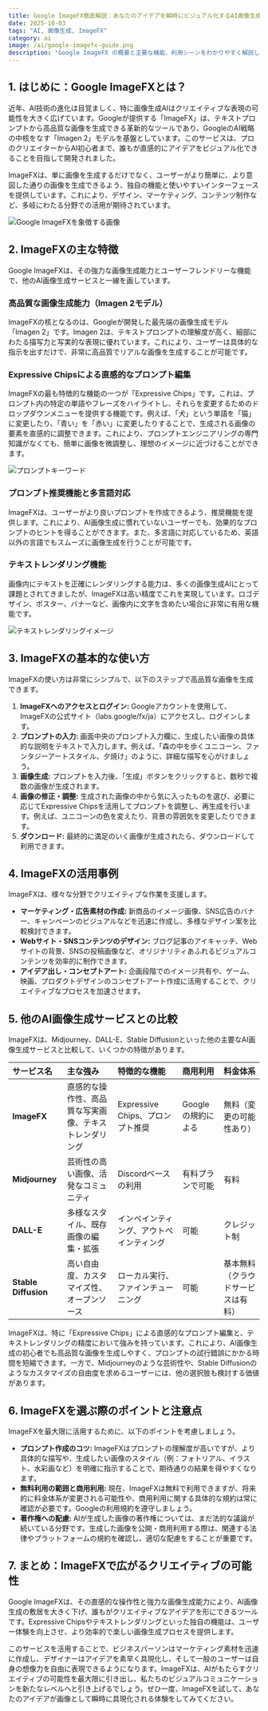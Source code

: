 ```yaml
---
title: Google ImageFX徹底解説：あなたのアイデアを瞬時にビジュアル化するAI画像生成ツール
date: 2025-10-03
tags: "AI, 画像生成, ImageFX"
category: ai
image: /ai/google-imagefx-guide.png
description: "Google ImageFX の概要と主要な機能、利用シーンをわかりやすく解説します。"
---
```


## 1. はじめに：Google ImageFXとは？

近年、AI技術の進化は目覚ましく、特に画像生成AIはクリエイティブな表現の可能性を大きく広げています。Googleが提供する「ImageFX」は、テキストプロンプトから高品質な画像を生成できる革新的なツールであり、GoogleのAI戦略の中核をなす「Imagen 2」モデルを基盤としています。このサービスは、プロのクリエイターからAI初心者まで、誰もが直感的にアイデアをビジュアル化できることを目指して開発されました。

ImageFXは、単に画像を生成するだけでなく、ユーザーがより簡単に、より意図した通りの画像を生成できるよう、独自の機能と使いやすいインターフェースを提供しています。これにより、デザイン、マーケティング、コンテンツ制作など、多岐にわたる分野での活用が期待されています。

![Google ImageFXを象徴する画像](/ai/google-imagefx-guide2.png)

## 2. ImageFXの主な特徴

Google ImageFXは、その強力な画像生成能力とユーザーフレンドリーな機能で、他のAI画像生成サービスと一線を画しています。

### 高品質な画像生成能力（Imagen 2モデル）

ImageFXの核となるのは、Googleが開発した最先端の画像生成モデル「Imagen 2」です。Imagen 2は、テキストプロンプトの理解度が高く、細部にわたる描写力と写実的な表現に優れています。これにより、ユーザーは具体的な指示を出すだけで、非常に高品質でリアルな画像を生成することが可能です。

### Expressive Chipsによる直感的なプロンプト編集

ImageFXの最も特徴的な機能の一つが「Expressive Chips」です。これは、プロンプト内の特定の単語やフレーズをハイライトし、それらを変更するためのドロップダウンメニューを提供する機能です。例えば、「犬」という単語を「猫」に変更したり、「青い」を「赤い」に変更したりすることで、生成される画像の要素を直感的に調整できます。これにより、プロンプトエンジニアリングの専門知識がなくても、簡単に画像を微調整し、理想のイメージに近づけることができます。

![プロンプトキーワード](/ai/google-imagefx-guide3.png)

### プロンプト推奨機能と多言語対応

ImageFXは、ユーザーがより良いプロンプトを作成できるよう、推奨機能を提供します。これにより、AI画像生成に慣れていないユーザーでも、効果的なプロンプトのヒントを得ることができます。また、多言語に対応しているため、英語以外の言語でもスムーズに画像生成を行うことが可能です。

### テキストレンダリング機能

画像内にテキストを正確にレンダリングする能力は、多くの画像生成AIにとって課題とされてきましたが、ImageFXは高い精度でこれを実現しています。ロゴデザイン、ポスター、バナーなど、画像内に文字を含めたい場合に非常に有用な機能です。

![テキストレンダリングイメージ](/ai/google-imagefx-guide4.png)

## 3. ImageFXの基本的な使い方

ImageFXの使い方は非常にシンプルで、以下のステップで高品質な画像を生成できます。

1. **ImageFXへのアクセスとログイン:** Googleアカウントを使用して、ImageFXの公式サイト（labs.google/fx/ja）にアクセスし、ログインします。
2. **プロンプトの入力:** 画面中央のプロンプト入力欄に、生成したい画像の具体的な説明をテキストで入力します。例えば、「森の中を歩くユニコーン、ファンタジーアートスタイル、夕焼け」のように、詳細な描写を心がけましょう。
3. **画像生成:** プロンプトを入力後、「生成」ボタンをクリックすると、数秒で複数の画像が生成されます。
4. **画像の修正・調整:** 生成された画像の中から気に入ったものを選び、必要に応じてExpressive Chipsを活用してプロンプトを調整し、再生成を行います。例えば、ユニコーンの色を変えたり、背景の雰囲気を変更したりできます。
5. **ダウンロード:** 最終的に満足のいく画像が生成されたら、ダウンロードして利用できます。

## 4. ImageFXの活用事例

ImageFXは、様々な分野でクリエイティブな作業を支援します。

* **マーケティング・広告素材の作成:** 新商品のイメージ画像、SNS広告のバナー、キャンペーンのビジュアルなどを迅速に作成し、多様なデザイン案を比較検討できます。
* **Webサイト・SNSコンテンツのデザイン:** ブログ記事のアイキャッチ、Webサイトの背景、SNSの投稿画像など、オリジナリティあふれるビジュアルコンテンツを効率的に制作できます。
* **アイデア出し・コンセプトアート:** 企画段階でのイメージ共有や、ゲーム、映画、プロダクトデザインのコンセプトアート作成に活用することで、クリエイティブなプロセスを加速させます。

## 5. 他のAI画像生成サービスとの比較

ImageFXは、Midjourney、DALL-E、Stable Diffusionといった他の主要なAI画像生成サービスと比較して、いくつかの特徴があります。

| サービス名           | 主な強み                                               | 特徴的な機能                             | 商用利用           | 料金体系                           |
| :------------------- | :----------------------------------------------------- | :--------------------------------------- | :----------------- | :--------------------------------- |
| **ImageFX**          | 直感的な操作性、高品質な写実画像、テキストレンダリング | Expressive Chips、プロンプト推奨         | Googleの規約による | 無料（変更の可能性あり）           |
| **Midjourney**       | 芸術性の高い画像、活発なコミュニティ                   | Discordベースの利用                      | 有料プランで可能   | 有料                               |
| **DALL-E**           | 多様なスタイル、既存画像の編集・拡張                   | インペインティング、アウトペインティング | 可能               | クレジット制                       |
| **Stable Diffusion** | 高い自由度、カスタマイズ性、オープンソース             | ローカル実行、ファインチューニング       | 可能               | 基本無料（クラウドサービスは有料） |

ImageFXは、特に「Expressive Chips」による直感的なプロンプト編集と、テキストレンダリングの精度において強みを持っています。これにより、AI画像生成の初心者でも高品質な画像を生成しやすく、プロンプトの試行錯誤にかかる時間を短縮できます。一方で、Midjourneyのような芸術性や、Stable Diffusionのようなカスタマイズの自由度を求めるユーザーには、他の選択肢も検討する価値があります。

## 6. ImageFXを選ぶ際のポイントと注意点

ImageFXを最大限に活用するために、以下のポイントを考慮しましょう。

* **プロンプト作成のコツ:** ImageFXはプロンプトの理解度が高いですが、より具体的な描写や、生成したい画像のスタイル（例：フォトリアル、イラスト、水彩画など）を明確に指示することで、期待通りの結果を得やすくなります。
* **無料利用の範囲と商用利用:** 現在、ImageFXは無料で利用できますが、将来的に料金体系が変更される可能性や、商用利用に関する具体的な規約は常に確認が必要です。Googleの利用規約を遵守しましょう。
* **著作権への配慮:** AIが生成した画像の著作権については、まだ法的な議論が続いている分野です。生成した画像を公開・商用利用する際は、関連する法律やプラットフォームの規約を確認し、適切な配慮をすることが重要です。

## 7. まとめ：ImageFXで広がるクリエイティブの可能性

Google ImageFXは、その直感的な操作性と強力な画像生成能力により、AI画像生成の敷居を大きく下げ、誰もがクリエイティブなアイデアを形にできるツールです。Expressive Chipsやテキストレンダリングといった独自の機能は、ユーザー体験を向上させ、より効率的で楽しい画像生成プロセスを提供します。

このサービスを活用することで、ビジネスパーソンはマーケティング素材を迅速に作成し、デザイナーはアイデアを素早く具現化し、そして一般のユーザーは自身の想像力を自由に表現できるようになります。ImageFXは、AIがもたらすクリエイティブの可能性を最大限に引き出し、私たちのビジュアルコミュニケーションを新たなレベルへと引き上げるでしょう。ぜひ一度、ImageFXを試して、あなたのアイデアが画像として瞬時に具現化される体験をしてみてください。
